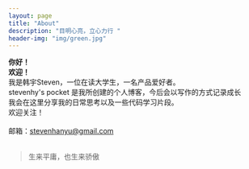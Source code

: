 ```yaml
---
layout: page
title: "About"
description: "目明心亮，立心力行 " 
header-img: "img/green.jpg"
---
```


**你好！**    
**欢迎！**      
    我是韩宇Steven，一位在读大学生，一名产品爱好者。<br>
    stevenhy's pocket 是我所创建的个人博客，今后会以写作的方式记录成长<br>
    我会在这里分享我的日常思考以及一些代码学习片段。<br>
    欢迎关注！<br>  
    邮箱：<stevenhanyu@gmail.com><br><br>
> 生来平庸，也生来骄傲  



    


    






